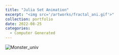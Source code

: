```yaml
---
title: "Julia Set Animation"
excerpt: "<img src='/artworks/fractal_ani.gif'>"
collection: portfolio
date: 2022-08-25
categories: 
  - Computer Generated
---
```

![Monster_univ](/artworks/fractal_ani.gif)
